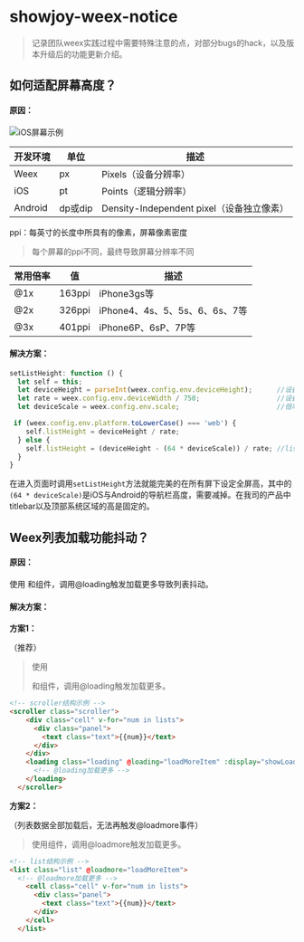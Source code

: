 # showjoy-weex-notice
> 记录团队weex实践过程中需要特殊注意的点，对部分bugs的hack，以及版本升级后的功能更新介绍。



## 如何适配屏幕高度？

#### 原因：

![iOS屏幕示例](http://cdn1.showjoy.com/images/2e/2ee591732c3c49fe8778d34f111c234e.png)



| 开发环境    | 单位     | 描述                                |
| ------- | ------ | --------------------------------- |
| Weex    | px     | Pixels（设备分辨率）                     |
| iOS     | pt     | Points（逻辑分辨率）                     |
| Android | dp或dip | Density-Independent pixel（设备独立像素） |

ppi：每英寸的长度中所具有的像素，屏幕像素密度
> 每个屏幕的ppi不同，最终导致屏幕分辨率不同

| 常用倍率 | 值      | 描述                      |
| ---- | ------ | ----------------------- |
| @1x  | 163ppi | iPhone3gs等              |
| @2x  | 326ppi | iPhone4、4s、5、5s、6、6s、7等 |
| @3x  | 401ppi | iPhone6P、6sP、7P等        |



#### 解决方案：

```javascript
setListHeight: function () {
  let self = this;
  let deviceHeight = parseInt(weex.config.env.deviceHeight); 	  //设备高度(px)
  let rate = weex.config.env.deviceWidth / 750;				 	  //设备宽度(px)比
  let deviceScale = weex.config.env.scale;					 	  //倍率

 if (weex.config.env.platform.toLowerCase() === 'web') {
    self.listHeight = deviceHeight / rate;
  } else {
    self.listHeight = (deviceHeight - (64 * deviceScale)) / rate; //list高度(px)
  }
}
```
在进入页面时调用`setListHeight`方法就能完美的在所有屏下设定全屏高，其中的`(64 * deviceScale)`是iOS与Android的导航栏高度，需要减掉。在我司的产品中titlebar以及顶部系统区域的高是固定的。



## Weex列表加载功能抖动？

#### 原因：

使用<list> <cell>和<loading>组件，调用@loading触发加载更多导致列表抖动。



#### 解决方案：

**方案1：**

（推荐）

> 使用<scroller><div>和<loading>组件，调用@loading触发加载更多。

```html
<!-- scroller结构示例 -->
<scroller class="scroller">
    <div class="cell" v-for="num in lists">
      <div class="panel">
        <text class="text">{{num}}</text>
      </div>
    </div>
    <loading class="loading" @loading="loadMoreItem" :display="showLoading">
      <!-- @loading加载更多 -->
    </loading>
  </scroller>
```



**方案2：**

（列表数据全部加载后，无法再触发@loadmore事件）

> 使用<list><cell>组件，调用@loadmore触发加载更多。

```html
<!-- list结构示例 -->
<list class="list" @loadmore="loadMoreItem">
  <!-- @loadmore加载更多 -->
    <cell class="cell" v-for="num in lists">
      <div class="panel">
        <text class="text">{{num}}</text>
      </div>
    </cell>
  </list>
```
